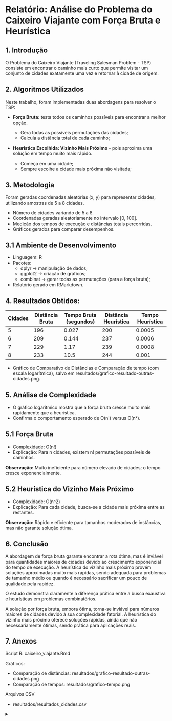# Relatório: Análise do Problema do Caixeiro Viajante com Força Bruta e Heurística

## 1. Introdução

O Problema do Caixeiro Viajante (Traveling Salesman Problem - TSP) consiste em encontrar o caminho mais curto que permite visitar um conjunto de cidades exatamente uma vez e retornar à cidade de origem.

## 2. Algoritmos Utilizados

Neste trabalho, foram implementadas duas abordagens para resolver o TSP:

- **Força Bruta:** testa todos os caminhos possíveis para encontrar a melhor opção.
    - Gera todas as possíveis permutações das cidades;
    - Calcula a distância total de cada caminho;

- **Heurística Escolhida: Vizinho Mais Próximo** - pois aproxima uma solução em tempo muito mais rápido.
    - Começa em uma cidade;
    - Sempre escolhe a cidade mais próxima não visitada;

## 3. Metodologia

Foram geradas coordenadas aleatórias (x, y) para representar cidades, utilizando amostras de 5 a 8 cidades.

- Número de cidades variando de 5 a 8.
- Coordenadas geradas aleatoriamente no intervalo [0, 100].
- Medição dos tempos de execução e distâncias totais percorridas.
- Gráficos gerados para comparar desempenhos.

## 3.1 Ambiente de Desenvolvimento

- Linguagem: R
- Pacotes:
    - dplyr → manipulação de dados;
    - ggplot2 → criação de gráficos;
    - combinat → gerar todas as permutações (para a força bruta);
- Relatório gerado em RMarkdown.

## 4. Resultados Obtidos:

| Cidades | Distância Bruta | Tempo Bruta (segundos) | Distância Heurística | Tempo Heurística |
| ----------------- | ----------------- | ----------------- | ----------------- | ----------------- | 
| 5 | 196 | 0.027 | 200 | 0.0005 |
| 6 | 209 | 0.144 | 237 | 0.0006 |
| 7 | 229 | 1.17 | 239 | 0.0008 |
| 8 | 233 | 10.5 | 244 | 0.001 |

- Gráfico de Comparativo de Distâncias e Comparação de tempo (com escala logarítmica), salvo em resultados/grafico-resultado-outras-cidades.png.

## 5. Análise de Complexidade

- O gráfico logarítmico mostra que a força bruta cresce muito mais rapidamente que a heurística.
- Confirma o comportamento esperado de O(n!) versus O(n²).

## 5.1 Força Bruta

- Complexidade: O(n!)
- Explicação: Para n cidades, existem n! permutações possíveis de caminhos.

**Observação:** Muito ineficiente para número elevado de cidades; o tempo cresce exponencialmente.

## 5.2 Heurística do Vizinho Mais Próximo

- Complexidade: O(n^2)
- Explicação: Para cada cidade, busca-se a cidade mais próxima entre as restantes.

**Observação:** Rápido e eficiente para tamanhos moderados de instâncias, mas não garante solução ótima.

## 6. Conclusão

A abordagem de força bruta garante encontrar a rota ótima, mas é inviável para quantidades maiores de cidades devido ao crescimento exponencial do tempo de execução. A heurística do vizinho mais próximo provém soluções aproximadas muito mais rápidas, sendo adequada para problemas de tamanho médio ou quando é necessário sacrificar um pouco de qualidade pela rapidez.

O estudo demonstra claramente a diferença prática entre a busca exaustiva e heurísticas em problemas combinatórios.

A solução por força bruta, embora ótima, torna-se inviável para números maiores de cidades devido à sua complexidade fatorial. A heurística do vizinho mais próximo oferece soluções rápidas, ainda que não necessariamente ótimas, sendo prática para aplicações reais.

## 7. Anexos

Script R: caixeiro_viajante.Rmd

Gráficos: 
- Comparação de distâncias: resultados/grafico-resultado-outras-cidades.png
- Comparação de tempos: resultados/grafico-tempo.png

Arquivos CSV
- resultados/resultados_cidades.csv


<details>

<summary></summary>

### ✍️ Autoria
Projeto desenvolvido para o Mestrado Profissional em Computação Aplicada - UNIVALI<br>
Matéria: ANÁLISE DE ALGORITMOS<br>
Professor:
<br>
 - Rudimar Luiz Scaranto Dazzi
<br>

[@DWan-Dall](https://github.com/DWan-Dall)💜.

</details> 